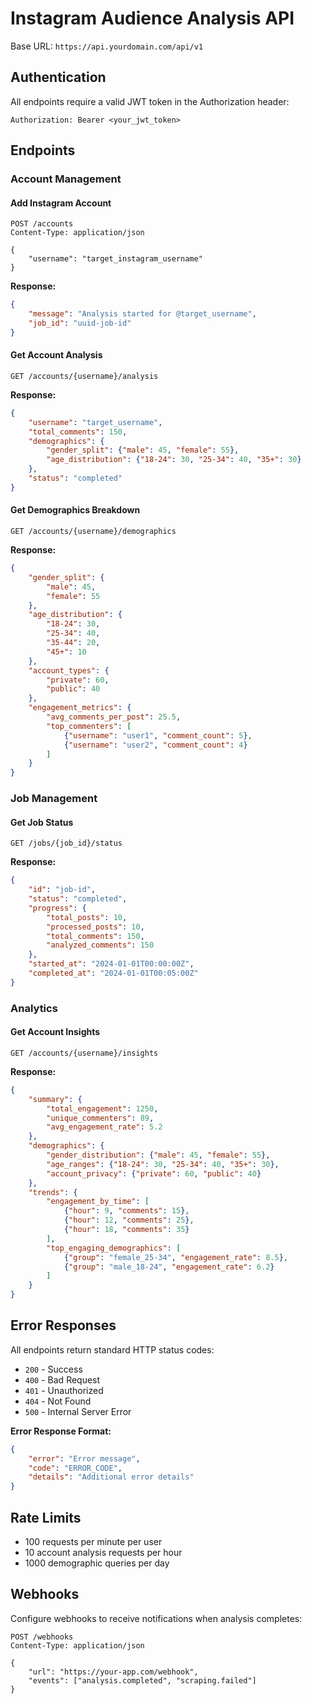 # Instagram Audience Analysis API

Base URL: `https://api.yourdomain.com/api/v1`

## Authentication

All endpoints require a valid JWT token in the Authorization header:
```
Authorization: Bearer <your_jwt_token>
```

## Endpoints

### Account Management

#### Add Instagram Account
```http
POST /accounts
Content-Type: application/json

{
    "username": "target_instagram_username"
}
```

**Response:**
```json
{
    "message": "Analysis started for @target_username",
    "job_id": "uuid-job-id"
}
```

#### Get Account Analysis
```http
GET /accounts/{username}/analysis
```

**Response:**
```json
{
    "username": "target_username",
    "total_comments": 150,
    "demographics": {
        "gender_split": {"male": 45, "female": 55},
        "age_distribution": {"18-24": 30, "25-34": 40, "35+": 30}
    },
    "status": "completed"
}
```

#### Get Demographics Breakdown
```http
GET /accounts/{username}/demographics
```

**Response:**
```json
{
    "gender_split": {
        "male": 45,
        "female": 55
    },
    "age_distribution": {
        "18-24": 30,
        "25-34": 40,
        "35-44": 20,
        "45+": 10
    },
    "account_types": {
        "private": 60,
        "public": 40
    },
    "engagement_metrics": {
        "avg_comments_per_post": 25.5,
        "top_commenters": [
            {"username": "user1", "comment_count": 5},
            {"username": "user2", "comment_count": 4}
        ]
    }
}
```

### Job Management

#### Get Job Status
```http
GET /jobs/{job_id}/status
```

**Response:**
```json
{
    "id": "job-id",
    "status": "completed",
    "progress": {
        "total_posts": 10,
        "processed_posts": 10,
        "total_comments": 150,
        "analyzed_comments": 150
    },
    "started_at": "2024-01-01T00:00:00Z",
    "completed_at": "2024-01-01T00:05:00Z"
}
```

### Analytics

#### Get Account Insights
```http
GET /accounts/{username}/insights
```

**Response:**
```json
{
    "summary": {
        "total_engagement": 1250,
        "unique_commenters": 89,
        "avg_engagement_rate": 5.2
    },
    "demographics": {
        "gender_distribution": {"male": 45, "female": 55},
        "age_ranges": {"18-24": 30, "25-34": 40, "35+": 30},
        "account_privacy": {"private": 60, "public": 40}
    },
    "trends": {
        "engagement_by_time": [
            {"hour": 9, "comments": 15},
            {"hour": 12, "comments": 25},
            {"hour": 18, "comments": 35}
        ],
        "top_engaging_demographics": [
            {"group": "female_25-34", "engagement_rate": 8.5},
            {"group": "male_18-24", "engagement_rate": 6.2}
        ]
    }
}
```

## Error Responses

All endpoints return standard HTTP status codes:

- `200` - Success
- `400` - Bad Request
- `401` - Unauthorized
- `404` - Not Found
- `500` - Internal Server Error

**Error Response Format:**
```json
{
    "error": "Error message",
    "code": "ERROR_CODE",
    "details": "Additional error details"
}
```

## Rate Limits

- 100 requests per minute per user
- 10 account analysis requests per hour
- 1000 demographic queries per day

## Webhooks

Configure webhooks to receive notifications when analysis completes:

```http
POST /webhooks
Content-Type: application/json

{
    "url": "https://your-app.com/webhook",
    "events": ["analysis.completed", "scraping.failed"]
}
```